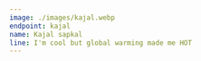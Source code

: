 ```yaml
---
image: ./images/kajal.webp
endpoint: kajal
name: Kajal sapkal
line: I'm cool but global warming made me HOT
---
```


